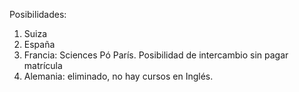 Posibilidades:

1) Suiza
2) España
3) Francia: Sciences Pó París. Posibilidad de intercambio sin pagar matrícula
4) Alemania: eliminado, no hay cursos en Inglés.